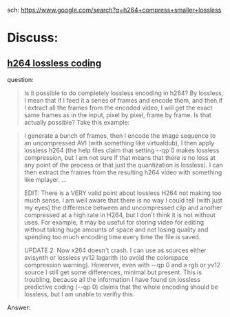 sch: https://www.google.com/search?q=h264+compress+smaller+lossless

# Discuss:
## [h264 lossless coding](https://stackoverflow.com/questions/6701805/h264-lossless-coding)
question:
>Is it possible to do completely lossless encoding in h264? By lossless, I mean that if I feed it a series of frames and encode them, and then if I extract all the frames from the encoded video, I will get the exact same frames as in the input, pixel by pixel, frame by frame. Is that actually possible? Take this example:

>I generate a bunch of frames, then I encode the image sequence to an uncompressed AVI (with something like virtualdub), I then apply lossless h264 (the help files claim that setting --qp 0 makes lossless compression, but I am not sure if that means that there is no loss at any point of the process or that just the quantization is lossless). I can then extract the frames from the resulting h264 video with something like mplayer.
> ...
>
>EDIT: There is a VERY valid point about lossless H264 not making too much sense. I am well aware that there is no way I could tell (with just my eyes) the difference between and uncompressed clip and another compressed at a high rate in H264, but I don't think it is not without uses. For example, it may be useful for storing video for editing without taking huge amounts of space and not losing quality and spending too much encoding time every time the file is saved.
>
>UPDATE 2: Now x264 doesn't crash. I can use as sources either avisynth or lossless yv12 lagarith (to avoid the colorspace compression warning). Howerver, even with --qp 0 and a rgb or yv12 source I still get some differences, minimal but present. This is troubling, because all the information I have found on lossless predictive coding (--qp 0) claims that the whole encoding should be lossless, but I am unable to verifiy this.

Answer:
